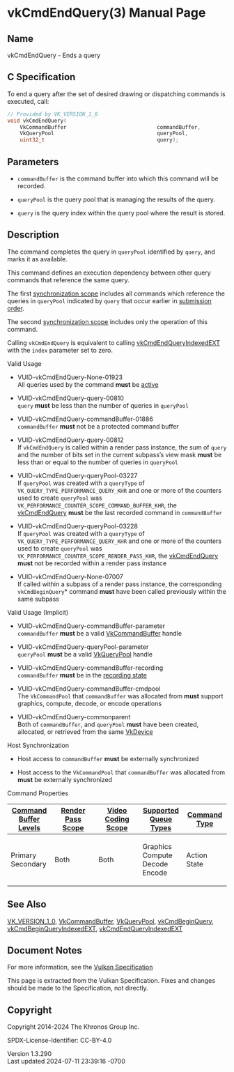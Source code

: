 # vkCmdEndQuery(3) Manual Page

## Name

vkCmdEndQuery - Ends a query



## <a href="#_c_specification" class="anchor"></a>C Specification

To end a query after the set of desired drawing or dispatching commands
is executed, call:

``` c
// Provided by VK_VERSION_1_0
void vkCmdEndQuery(
    VkCommandBuffer                             commandBuffer,
    VkQueryPool                                 queryPool,
    uint32_t                                    query);
```

## <a href="#_parameters" class="anchor"></a>Parameters

- `commandBuffer` is the command buffer into which this command will be
  recorded.

- `queryPool` is the query pool that is managing the results of the
  query.

- `query` is the query index within the query pool where the result is
  stored.

## <a href="#_description" class="anchor"></a>Description

The command completes the query in `queryPool` identified by `query`,
and marks it as available.

This command defines an execution dependency between other query
commands that reference the same query.

The first <a
href="https://registry.khronos.org/vulkan/specs/1.3-extensions/html/vkspec.html#synchronization-dependencies-scopes"
target="_blank" rel="noopener">synchronization scope</a> includes all
commands which reference the queries in `queryPool` indicated by `query`
that occur earlier in <a
href="https://registry.khronos.org/vulkan/specs/1.3-extensions/html/vkspec.html#synchronization-submission-order"
target="_blank" rel="noopener">submission order</a>.

The second <a
href="https://registry.khronos.org/vulkan/specs/1.3-extensions/html/vkspec.html#synchronization-dependencies-scopes"
target="_blank" rel="noopener">synchronization scope</a> includes only
the operation of this command.

Calling `vkCmdEndQuery` is equivalent to calling
[vkCmdEndQueryIndexedEXT](https://registry.khronos.org/vulkan/specs/1.3-extensions/man/html/vkCmdEndQueryIndexedEXT.html) with the `index`
parameter set to zero.

Valid Usage

- <a href="#VUID-vkCmdEndQuery-None-01923"
  id="VUID-vkCmdEndQuery-None-01923"></a>
  VUID-vkCmdEndQuery-None-01923  
  All queries used by the command **must** be <a
  href="https://registry.khronos.org/vulkan/specs/1.3-extensions/html/vkspec.html#queries-operation-active"
  target="_blank" rel="noopener">active</a>

- <a href="#VUID-vkCmdEndQuery-query-00810"
  id="VUID-vkCmdEndQuery-query-00810"></a>
  VUID-vkCmdEndQuery-query-00810  
  `query` **must** be less than the number of queries in `queryPool`

- <a href="#VUID-vkCmdEndQuery-commandBuffer-01886"
  id="VUID-vkCmdEndQuery-commandBuffer-01886"></a>
  VUID-vkCmdEndQuery-commandBuffer-01886  
  `commandBuffer` **must** not be a protected command buffer

- <a href="#VUID-vkCmdEndQuery-query-00812"
  id="VUID-vkCmdEndQuery-query-00812"></a>
  VUID-vkCmdEndQuery-query-00812  
  If `vkCmdEndQuery` is called within a render pass instance, the sum of
  `query` and the number of bits set in the current subpass’s view mask
  **must** be less than or equal to the number of queries in `queryPool`

- <a href="#VUID-vkCmdEndQuery-queryPool-03227"
  id="VUID-vkCmdEndQuery-queryPool-03227"></a>
  VUID-vkCmdEndQuery-queryPool-03227  
  If `queryPool` was created with a `queryType` of
  `VK_QUERY_TYPE_PERFORMANCE_QUERY_KHR` and one or more of the counters
  used to create `queryPool` was
  `VK_PERFORMANCE_COUNTER_SCOPE_COMMAND_BUFFER_KHR`, the
  [vkCmdEndQuery](https://registry.khronos.org/vulkan/specs/1.3-extensions/man/html/vkCmdEndQuery.html) **must** be the last recorded
  command in `commandBuffer`

- <a href="#VUID-vkCmdEndQuery-queryPool-03228"
  id="VUID-vkCmdEndQuery-queryPool-03228"></a>
  VUID-vkCmdEndQuery-queryPool-03228  
  If `queryPool` was created with a `queryType` of
  `VK_QUERY_TYPE_PERFORMANCE_QUERY_KHR` and one or more of the counters
  used to create `queryPool` was
  `VK_PERFORMANCE_COUNTER_SCOPE_RENDER_PASS_KHR`, the
  [vkCmdEndQuery](https://registry.khronos.org/vulkan/specs/1.3-extensions/man/html/vkCmdEndQuery.html) **must** not be recorded within a
  render pass instance

<!-- -->

- <a href="#VUID-vkCmdEndQuery-None-07007"
  id="VUID-vkCmdEndQuery-None-07007"></a>
  VUID-vkCmdEndQuery-None-07007  
  If called within a subpass of a render pass instance, the
  corresponding `vkCmdBeginQuery`\* command **must** have been called
  previously within the same subpass

Valid Usage (Implicit)

- <a href="#VUID-vkCmdEndQuery-commandBuffer-parameter"
  id="VUID-vkCmdEndQuery-commandBuffer-parameter"></a>
  VUID-vkCmdEndQuery-commandBuffer-parameter  
  `commandBuffer` **must** be a valid
  [VkCommandBuffer](https://registry.khronos.org/vulkan/specs/1.3-extensions/man/html/VkCommandBuffer.html) handle

- <a href="#VUID-vkCmdEndQuery-queryPool-parameter"
  id="VUID-vkCmdEndQuery-queryPool-parameter"></a>
  VUID-vkCmdEndQuery-queryPool-parameter  
  `queryPool` **must** be a valid [VkQueryPool](https://registry.khronos.org/vulkan/specs/1.3-extensions/man/html/VkQueryPool.html) handle

- <a href="#VUID-vkCmdEndQuery-commandBuffer-recording"
  id="VUID-vkCmdEndQuery-commandBuffer-recording"></a>
  VUID-vkCmdEndQuery-commandBuffer-recording  
  `commandBuffer` **must** be in the [recording
  state](#commandbuffers-lifecycle)

- <a href="#VUID-vkCmdEndQuery-commandBuffer-cmdpool"
  id="VUID-vkCmdEndQuery-commandBuffer-cmdpool"></a>
  VUID-vkCmdEndQuery-commandBuffer-cmdpool  
  The `VkCommandPool` that `commandBuffer` was allocated from **must**
  support graphics, compute, decode, or encode operations

- <a href="#VUID-vkCmdEndQuery-commonparent"
  id="VUID-vkCmdEndQuery-commonparent"></a>
  VUID-vkCmdEndQuery-commonparent  
  Both of `commandBuffer`, and `queryPool` **must** have been created,
  allocated, or retrieved from the same [VkDevice](https://registry.khronos.org/vulkan/specs/1.3-extensions/man/html/VkDevice.html)

Host Synchronization

- Host access to `commandBuffer` **must** be externally synchronized

- Host access to the `VkCommandPool` that `commandBuffer` was allocated
  from **must** be externally synchronized

Command Properties

<table class="tableblock frame-all grid-all stretch">
<colgroup>
<col style="width: 20%" />
<col style="width: 20%" />
<col style="width: 20%" />
<col style="width: 20%" />
<col style="width: 20%" />
</colgroup>
<thead>
<tr>
<th class="tableblock halign-left valign-top"><a
href="#VkCommandBufferLevel">Command Buffer Levels</a></th>
<th class="tableblock halign-left valign-top"><a
href="#vkCmdBeginRenderPass">Render Pass Scope</a></th>
<th class="tableblock halign-left valign-top"><a
href="#vkCmdBeginVideoCodingKHR">Video Coding Scope</a></th>
<th class="tableblock halign-left valign-top"><a
href="#VkQueueFlagBits">Supported Queue Types</a></th>
<th class="tableblock halign-left valign-top"><a
href="#fundamentals-queueoperation-command-types">Command Type</a></th>
</tr>
</thead>
<tbody>
<tr>
<td class="tableblock halign-left valign-top"><p>Primary<br />
Secondary</p></td>
<td class="tableblock halign-left valign-top"><p>Both</p></td>
<td class="tableblock halign-left valign-top"><p>Both</p></td>
<td class="tableblock halign-left valign-top"><p>Graphics<br />
Compute<br />
Decode<br />
Encode</p></td>
<td class="tableblock halign-left valign-top"><p>Action<br />
State</p></td>
</tr>
</tbody>
</table>

## <a href="#_see_also" class="anchor"></a>See Also

[VK_VERSION_1_0](https://registry.khronos.org/vulkan/specs/1.3-extensions/man/html/VK_VERSION_1_0.html),
[VkCommandBuffer](https://registry.khronos.org/vulkan/specs/1.3-extensions/man/html/VkCommandBuffer.html),
[VkQueryPool](https://registry.khronos.org/vulkan/specs/1.3-extensions/man/html/VkQueryPool.html),
[vkCmdBeginQuery](https://registry.khronos.org/vulkan/specs/1.3-extensions/man/html/vkCmdBeginQuery.html),
[vkCmdBeginQueryIndexedEXT](https://registry.khronos.org/vulkan/specs/1.3-extensions/man/html/vkCmdBeginQueryIndexedEXT.html),
[vkCmdEndQueryIndexedEXT](https://registry.khronos.org/vulkan/specs/1.3-extensions/man/html/vkCmdEndQueryIndexedEXT.html)

## <a href="#_document_notes" class="anchor"></a>Document Notes

For more information, see the <a
href="https://registry.khronos.org/vulkan/specs/1.3-extensions/html/vkspec.html#vkCmdEndQuery"
target="_blank" rel="noopener">Vulkan Specification</a>

This page is extracted from the Vulkan Specification. Fixes and changes
should be made to the Specification, not directly.

## <a href="#_copyright" class="anchor"></a>Copyright

Copyright 2014-2024 The Khronos Group Inc.

SPDX-License-Identifier: CC-BY-4.0

Version 1.3.290  
Last updated 2024-07-11 23:39:16 -0700

